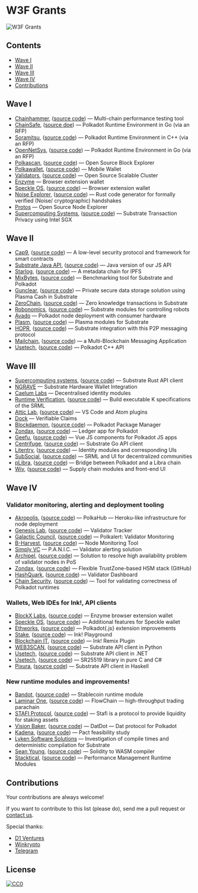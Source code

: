 # W3F Grants

![W3F Grants](https://miro.medium.com/max/1001/1*H-iMTgVFKcU0rPS-MNthiQ.png)

## Contents

- [Wave I](#wave-i)
- [Wave II](#wave-ii)
- [Wave III](#wave-iii)
- [Wave IV](#wave-iv)
- [Contributions](#contributions)

## Wave I

- [Chainhammer](https://github.com/drandreaskrueger/chainhammer), ([source code](https://github.com/drandreaskrueger/chainhammer)) — Multi-chain performance testing tool
- [ChainSafe](https://chainsafe.io/), ([source doe](https://github.com/ChainSafeSystems/gossamer)) — Polkadot Runtime Environment in Go (via an RFP)
- [Soramitsu](https://soramitsu.co.jp/), ([source code](https://github.com/soramitsu/kagome)) — Polkadot Runtime Environment in C++ (via an RFP)
- [OpenNetSys](https://opennetsys.com/), ([source code](https://github.com/opennetsys/golkadot)) — Polkadot Runtime Environment in Go (via an RFP)
- [Polkascan](https://polkascan.io/), ([source code](https://github.com/polkascan)) — Open Source Block Explorer
- [Polkawallet](https://polkawallet.io/), ([source code](https://github.com/polkawallet-io/polkawallet-RN)) — Mobile Wallet
- [Validators](http://validators.com/), ([source code](https://github.com/Validators)) — Open Source Scalable Cluster
- [Enzyme](http://blockxlabs.com/) — Browser extension wallet
- [Speckle OS](https://www.speckleos.io/), ([source code](https://github.com/SpeckleOS/speckle-browser-extension)) — Browser extension wallet
- [Noise Explorer](https://symbolic.software/), ([source code](https://github.com/SymbolicSoft/noiseexplorer)) — Rust code generator for formally verified (Noise/ cryptographic) handshakes
- [Protos](http://protosmanagement.com/) — Open Source Node Explorer
- [Supercomputing Systems](https://www.scs.ch/), ([source code](https://github.com/scs/substraTEE)) — Substrate Transaction Privacy using Intel SGX

## Wave II

- [Cap9](https://cap9.io/), ([source code](https://github.com/Daohub-io/cap9)) — A low-level security protocol and framework for smart contracts
- [Substrate Java API](https://github.com/polkadot-java), ([source code](https://github.com/polkadot-java)) — Java version of our JS API
- [Starlog](https://pact.care/), ([source code](https://github.com/PACTCare/Starlog)) — A metadata chain for IPFS
- [MixBytes](https://mixbytes.io/), ([source code](https://github.com/mixbytes/tank)) — Benchmarking tool for Substrate and Polkadot
- [Gunclear](https://gunclear.io/), ([source code](https://github.com/GunClear)) — Private secure data storage solution using Plasma Cash in Substrate
- [ZeroChain](https://layerx.co.jp/), ([source code](https://github.com/LayerXcom/zero-chain)) — Zero knowledge transactions in Substrate
- [Robonomics](https://aira.life/en/), ([source code](https://github.com/airalab/substrate-node-robonomics)) — Substrate modules for controlling robots
- [Avado](https://ava.do/) — Polkadot node deployment with consumer hardware
- [Plasm](https://staked.co.jp/), ([source code](https://github.com/stakedtechnologies/Plasm)) — Plasma modules for Substrate
- [HOPR](https://hopr.network/), ([source code](https://github.com/validitylabs/HOPR-PL-Substrate)) — Substrate integration with this P2P messaging protocol
- [Mailchain](https://mailchain.xyz/), ([source code](https://github.com/mailchain)) — a Multi-Blockchain Messaging Application
- [Usetech](http://usetech.com/blockchain.html), ([source code](https://github.com/usetech-llc/polkadot_api_cpp)) — Polkadot C++ API

## Wave III

- [Supercomputing systems](http://scs.ch/), ([source code](https://github.com/scs/substrate-api-client)) — Substrate Rust API client
- [NGRAVE](https://ngrave.io/) — Substrate Hardware Wallet Integration
- [Caelum Labs](https://caelumlabs.com/) — Decentralised identity modules
- [Runtime Verification](https://runtimeverification.com/), ([source code](https://github.com/runtimeverification/polkadot-verification)) — Build executable K specifications of the SRML
- [Attic Lab](https://atticlab.net/), ([source code](https://github.com/everstake/VSCode-Atom-Plugin)) — VS Code and Atom plugins
- [Dock](http://dock.io/) — Verifiable Claims
- [Blockdaemon](https://blockdaemon.com/), ([source code](https://github.com/Blockdaemon/bpm-sdk)) — Polkadot Package Manager
- [Zondax](http://zondax.ch/), ([source code](https://github.com/ZondaX/ledger-polkadot)) — Ledger app for Polkadot
- [Geefu](https://www.geefu.net/), ([source code](https://github.com/vue-polkadot)) — Vue JS components for Polkadot JS apps
- [Centrifuge](https://centrifuge.io/), ([source code](http://github.com/centrifuge)) — Substrate Go API client
- [Litentry](https://www.litentry.com/), ([source code](https://github.com/litentry/litentry-runtime)) — Identity modules and corresponding UIs
- [SubSocial](https://github.com/dappforce/dappforce-subsocial-node), ([source code](https://github.com/dappforce/dappforce-subsocial-node)) — SRML and UI for decentralized communities
- [pLibra](https://plibra.io/), ([source code](https://github.com/libra-china-org)) — Bridge between Polkadot and a Libra chain
- [Wiv](http://wiv.io/), ([source code](https://github.com/wivtech)) — Supply chain modules and front-end UI

## Wave IV

### Validator monitoring, alerting and deployment tooling

- [Akropolis](https://akropolis.io/), ([source code](https://github.com/akropolisio)) — PolkaHub — Heroku-like infrastructure for node deployment
- [Genesis Lab](https://genesislab.net/), ([source code](https://github.com/genesis-lab-team)) — Validator Tracker
- [Galactic Council](https://github.com/galacticcouncil), ([source code](https://github.com/galacticcouncil/polkalert)) — Polkalert: Validator Monitoring
- [B-Harvest](https://bharvest.io/), ([source code](https://github.com/b-harvest)) — Node Monitoring Tool
- [Simply VC](https://simply-vc.com.mt/) — P.A.N.I.C. — Validator alerting solution
- [Archipel](https://archipel.id/), ([source code](https://github.com/RangerMauve)) — Solution to resolve high availability problem of validator nodes in PoS
- [Zondax](https://zondax.ch/), ([source code](https://github.com/ZondaX)) — Flexible TrustZone-based HSM stack (GitHub)
- [HashQuark](https://www.hashquark.io/#/), ([source code](https://github.com/hashquark-research)) — Validator Dashboard
- [Chain Security](https://chainsecurity.com/), ([source code](https://github.com/ChainSecurity)) — Tool for validating correctness of Polkadot runtimes

### Wallets, Web IDEs for Ink!, API clients

- [BlockX Labs](http://blockxlabs.com/), ([source code](https://github.com/blockxlabs/enzyme)) — Enzyme browser extension wallet
- [Speckle OS](https://www.speckleos.io/), ([source code](https://github.com/SpeckleOS/speckle-browser-extension)) — Additional features for Speckle wallet
- [Ethworks](https://ethworks.io/), ([source code](https://github.com/ethWorks)) — Polkadot{.js} extension improvements
- [Stake](https://staked.co.jp/), ([source code](https://github.com/stakedtechnologies/ink-playground)) — Ink! Playground
- [Blockchain IT](https://github.com/w3f/Web3-collaboration/blob/master/grants/blockchain-it.hr), ([source code](https://github.com/blockchain-it-hr/ink-remix-plugin)) — Ink! Remix Plugin
- [WEB3SCAN](https://www.web3scan.com/), ([source code](https://github.com/polkascan)) — Substrate API client in Python
- [Usetech](http://usetech.com/blockchain.html), ([source code](https://github.com/usetech-llc/polkadot_api_dotnet)) — Substrate API client in .NET
- [Usetech](http://usetech.com/blockchain.html), ([source code](https://github.com/usetech-llc/)) — SR25519 library in pure C and C#
- [Pixura](https://pixura.io/), ([source code](https://github.com/Pixura)) — Substrate API client in Haskell

### New runtime modules and improvements!

- [Bandot](http://bandot.io/), ([source code](https://github.com/bandotorg/Bandot)) — Stablecoin runtime module
- [Laminar One](https://laminar.one/), ([source code](https://github.com/laminar-protocol/flowchain)) — FlowChain — high-throughput trading parachain
- [STAFI Protocol](http://www.stafi.io/), ([source code](https://github.com/stafiprotocol/stafi-node)) — Stafi is a protocol to provide liquidity for staking assets
- [Vision Baker](https://playproject.io/), ([source code](https://github.com/playproject-io/datdot)) — DatDot — Dat protocol for Polkadot
- [Kadena](https://www.kadena.io/), ([source code](https://github.com/kadena-io/)) — Pact feasibility study
- [Lyken Software Solutions](https://lyken.rs/) — Investigation of compile times and deterministic compilation for Substrate
- [Sean Young](https://www.mess.org/), ([source code](https://github.com/w3f/Web3-collaboration/blob/master/grants/accepted_grant_applications.md)) — Solidity to WASM compiler
- [Stacktical](https://stacktical.com/), ([source code](https://github.com/Stacktical)) — Performance Management Runtime Modules

## Contributions

Your contributions are always welcome!

If you want to contribute to this list (please do), send me a pull request or [contact us](mailto:hello@cypherhunter.com).

Special thanks:
* [D1 Ventures](http://d1.ventures)
* [Winkrypto](http://winkrypto.com)
* [Telegram](https://t.me/)

## License

[![CC0](https://mirrors.creativecommons.org/presskit/buttons/88x31/svg/cc-zero.svg)](https://creativecommons.org/publicdomain/zero/1.0/)
